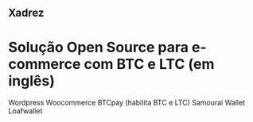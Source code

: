 ## Xadrez 
# Solução Open Source para e-commerce com BTC e LTC (em inglês)


Wordpress
Woocommerce
BTCpay (habilita BTC e LTC)
Samourai Wallet
Loafwallet
